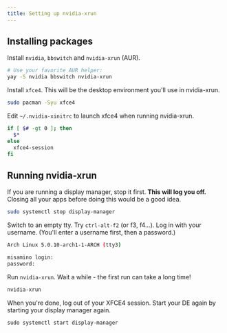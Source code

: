 ```yaml
---
title: Setting up nvidia-xrun
---
```


## Installing packages

Install `nvidia`, `bbswitch` and `nvidia-xrun` (AUR).

```sh
# Use your favorite AUR helper:
yay -S nvidia bbswitch nvidia-xrun
```

Install `xfce4`. This will be the desktop environment you'll use in nvidia-xrun.

```sh
sudo pacman -Syu xfce4
```

Edit `~/.nvidia-xinitrc` to launch xfce4 when running nvidia-xrun.

```sh
if [ $# -gt 0 ]; then
  $*
else
  xfce4-session
fi
```

## Running nvidia-xrun

If you are running a display manager, stop it first. **This will log you off.** Closing all your apps before doing this would be a good idea.

```sh
sudo systemctl stop display-manager
```

Switch to an empty tty. Try `ctrl-alt-f2` (or f3, f4...). Log in with your username. (You'll enter a username first, then a password.)

```sh
Arch Linux 5.0.10-arch1-1-ARCH (tty3)

misamino login:
password:
```

Run `nvidia-xrun`. Wait a while - the first run can take a long time!

```sh
nvidia-xrun
```

When you're done, log out of your XFCE4 session. Start your DE again by starting your display manager again.

```
sudo systemctl start display-manager
```
